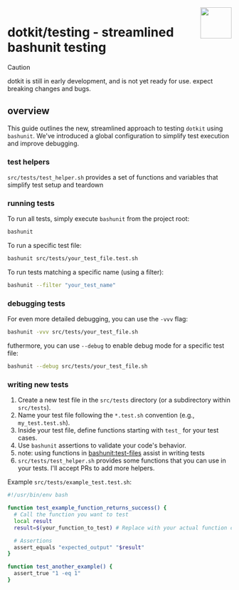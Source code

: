<img src="https://www.dotkit.app/dk-logo.svg" width="70" align="right">

# dotkit/testing - streamlined bashunit testing

> [!CAUTION]
> dotkit is still in early development, and is not yet ready for use.
> expect breaking changes and bugs.

## overview

This guide outlines the new, streamlined approach to testing `dotkit` using `bashunit`. We've introduced a global configuration to simplify test execution and improve debugging.

### test helpers

`src/tests/test_helper.sh` provides a set of functions and variables that simplify test setup and teardown

### running tests

To run all tests, simply execute `bashunit` from the project root:

```bash
bashunit
```

To run a specific test file:

```bash
bashunit src/tests/your_test_file.test.sh
```

To run tests matching a specific name (using a filter):

```bash
bashunit --filter "your_test_name"
```

### debugging tests

For even more detailed debugging, you can use the `-vvv` flag:

```bash
bashunit -vvv src/tests/your_test_file.sh
```

futhermore, you can use `--debug` to enable debug mode for a specific test file:

```bash
bashunit --debug src/tests/your_test_file.sh
```

### writing new tests

1. Create a new test file in the `src/tests` directory (or a subdirectory within `src/tests`).
2. Name your test file following the `*.test.sh` convention (e.g., `my_test.test.sh`).
3. Inside your test file, define functions starting with `test_` for your test cases.
4. Use `bashunit` assertions to validate your code's behavior.
5. note: using functions in [bashunit:test-files](https://bashunit.typeddevs.com/test-files) assist in writing tests
6. `src/tests/test_helper.sh` provides some functions that you can use in your tests. I'll accept PRs to add more helpers.

Example `src/tests/example_test.test.sh`:

```bash
#!/usr/bin/env bash

function test_example_function_returns_success() {
  # Call the function you want to test
  local result
  result=$(your_function_to_test) # Replace with your actual function call

  # Assertions
  assert_equals "expected_output" "$result"
}

function test_another_example() {
  assert_true "1 -eq 1"
}
```
